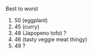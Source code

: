 Best to worst

1. 50 (eggplant) 
1. 45 (curry) 
2. 48 (Japopeno tofo) ?
4. 46 (tasty veggie meat thingy) 
3. 49 ?
